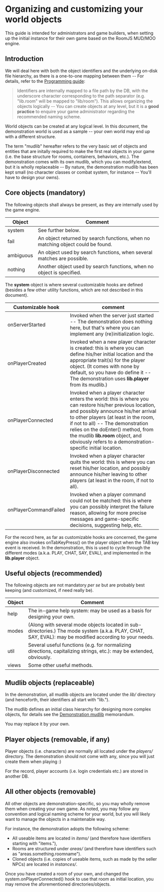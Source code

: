 # Organizing and customizing your world objects

This guide is intended for administrators and game builders, when setting up the initial instance for their own game based on the RoomJS MUD/MOO engine.

## Introduction
We will deal here with both the object identifiers and the underlying on-disk file hierarchy, as there is a one-to-one mapping between them -- For details, refer to the [Programming guide](PROGRAMMING.md):

> Identifiers are internally mapped to a file path by the DB, with the underscore character
> corresponding to the path separator (e.g. "lib.room" will be mapped to "lib/room"). This allows
> organizing the objects logically -- You can create objects at any level, but it is a **good practice**
>to enquire your game administrator regarding the recommended naming scheme.

World objects can be created at any logical level. In this document, the demonstration world is used as a sample -- your own world may end up with a different structure.

The term "mudlib" hereafter refers to the very basic set of objects and entities that are initally required to make the first real objects in your game (i.e. the base structure for rooms, containers, behaviors, etc.). The demonstration comes with its own mudlib, which you can modify/extend, but it is wholly replaceable -- By nature, the demonstration mudlib has been kept small (no character classes or combat system, for instance -- You'll have to design your owns).

## Core objects (mandatory)
The following objects shall always be present, as they are internally used by the game engine.

| Object     | Comment |
| ---------- | ------- |
| system     | See further below. |
| fail       | An object returned by search functions, when no matching object could be found. |
| ambiguous  | An object used by search functions, when several matches are possible. |
| nothing    | Another object used by search functions, when no object is specified. |

The **system** object is where several customizable hooks are defined (besides a few other utility functions, which are not described in this document).

| Customizable hook    | comment |
| -------------------- | ------- |
| onServerStarted | Invoked when the server just started -- The demonstration does nothing here, but that's where you can implement any (re)initialization logic. |
| onPlayerCreated | Invoked when a new player character is created: this is where you can define his/her initial location and the appropriate trait(s) for the player object. (It comes with none by default, so you have do define it -- The demonstration uses **lib.player** from its mudlib.) |
| onPlayerConnected | Invoked when a player character enters the world: this is where you can restore his/her previous location, and possibly announce his/her arrival to other players (at least in the room, if not to all) -- The demonstration relies on the doEnter() method, from the mudlib **lib.room** object, and obviously refers to a demonstration-specific initial location. |
| onPlayerDisconnected | Invoked when a player character quits the world: this is where you can reset his/her location, and possibly announce his/her leaving to other players (at least in the room, if not to all). |
| onPlayerCommandFailed | Invoked when a player command could not be matched: this is where you can possibly interpret the failure reason, allowing for more precise messages and game-specific decisions, suggesting help, etc. |

For the record here, as far as customizable hooks are concerned, the game engine also invokes onTabKeyPress() on the player object when the TAB key event is received. In the demonstration, this is used to cycle through the different modes (a.k.a. PLAY, CHAT, SAY, EVAL), and implemented in the **lib.player** object.

## Useful objects (recommended)
The following objects are not mandatory *per se* but are probably best keeping (and customized, if need really be).

| Object     | Comment |
| ---------- | ------- |
| help       | The in-game help system: may be used as a basis for designing your own. |
| modes      | (Along with several mode objects located in sub-directories.) The mode system (a.k.a. PLAY, CHAT, SAY, EVAL): may be modified according to your needs. |
| util       | Several useful functions (e.g. for normalizing directions, capitalizing strings, etc.): may be extended, obviously. |
| views      | Some other useful methods. |

## Mudlib objects (replaceable)

In the demonstration, all mudlib objects are located under the *lib/* directory (and henceforth, their identifiers all start with "lib.").

The mudlib defines an initial class hierarchy for designing more complex objects, for details see the [Demonstration mudlib](DEMO_MUDLIB.md) memorandum.

You may replace it by your own.

## Player objects (removable, if any)

Player objects (i.e. characters) are normally all located under the *players/* directory.
The demonstration should not come with any, since you will just create them when playing :)

For the record, player accounts (i.e. login credentials etc.) are stored in another DB.

## All other objects (removable)

All other objects are demonstration-specific, so you may wholly remove them when creating your own game. As noted, you may follow any convention and logical naming scheme for your world, but you will likely want to manage the objects in a maintenable way. 

For instance, the demonstration adopts the following scheme:
- All useable items are located in *items/* (and therefore have identifiers starting with "items."),
- Rooms are structured under *areas/* (and therefore have identifiers such as "areas.something.roomname").
- Cloned objects (i.e. copies of useable items, such as made by the seller NPCs) are located in *instances/*.

Once you have created a room of your own, and changed the system.onPlayerConnected() hook
to use that room as initial location, you may remove the aforementioned directories/objects.
